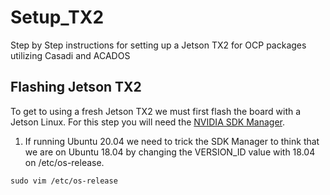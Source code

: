 # Setup_TX2
Step by Step instructions for setting up a Jetson TX2 for OCP packages utilizing Casadi and ACADOS

## Flashing Jetson TX2
To get to using a fresh Jetson TX2 we must first flash the board with a Jetson Linux. For this step you will need the [NVIDIA SDK Manager](https://developer.nvidia.com/sdk-manager).
1. If running Ubuntu 20.04 we need to trick the SDK Manager to think that we are on Ubuntu 18.04      by changing the VERSION_ID value with 18.04 on /etc/os-release.
  ```
  sudo vim /etc/os-release
  ```
   
